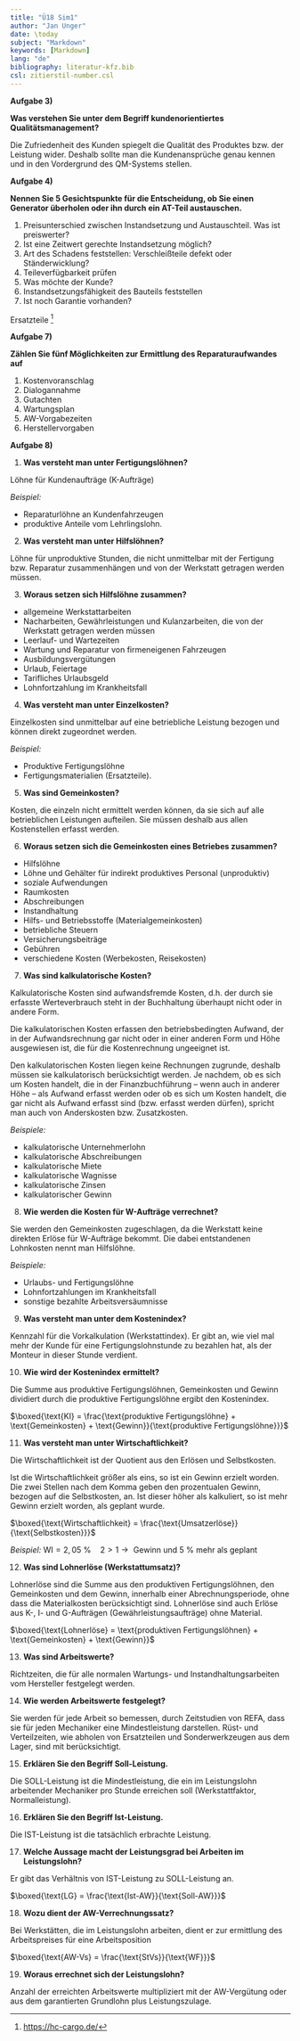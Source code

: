 ```yaml
---
title: "Ü18 Sim1"
author: "Jan Unger"
date: \today
subject: "Markdown"
keywords: [Markdown]
lang: "de"
bibliography: literatur-kfz.bib
csl: zitierstil-number.csl
---
```

<!---------------------------
Dozent: Kristijan Sebalj
EUR &euro;
Vgl. Tabellenbuch S. 87 [@bell:2021:tabellenbuchKfz].
Vgl. Fachbuch S. 87 [@heiser:2017:betriebsfuhrung].
#
##
ju 8-7-22 U18 Sim1
+---------------------------->

**Aufgabe 3)**

**Was verstehen Sie unter dem Begriff kundenorientiertes Qualitätsmanagement?**

Die Zufriedenheit des Kunden spiegelt die Qualität des Produktes bzw. der Leistung wider.
Deshalb sollte man die Kundenansprüche genau kennen und in den Vordergrund des QM-Systems stellen.

**Aufgabe 4)**

**Nennen Sie 5 Gesichtspunkte für die Entscheidung, ob Sie einen Generator überholen oder ihn durch ein AT-Teil austauschen.**

1. Preisunterschied zwischen Instandsetzung und Austauschteil. Was ist preiswerter?
1. Ist eine Zeitwert gerechte Instandsetzung möglich?
1. Art des Schadens feststellen: Verschleißteile defekt oder Ständerwicklung?
1. Teileverfügbarkeit prüfen
1. Was möchte der Kunde?
1. Instandsetzungsfähigkeit des Bauteils feststellen
1. Ist noch Garantie vorhanden?

Ersatzteile [^1] 

[^1]: <https://hc-cargo.de/>

**Aufgabe 7)**

**Zählen Sie fünf Möglichkeiten zur Ermittlung des Reparaturaufwandes auf**

1. Kostenvoranschlag
1. Dialogannahme
1. Gutachten
1. Wartungsplan
1. AW-Vorgabezeiten
1. Herstellervorgaben

**Aufgabe 8)**

1.  **Was versteht man unter Fertigungslöhnen?**

Löhne für Kundenaufträge (K-Aufträge) 

*Beispiel:* 

- Reparaturlöhne an Kundenfahrzeugen
- produktive Anteile vom Lehrlingslohn.

2.  **Was versteht man unter Hilfslöhnen?**

Löhne für unproduktive Stunden, die nicht unmittelbar mit der Fertigung bzw. Reparatur zusammenhängen und von der Werkstatt getragen werden müssen.

3.  **Woraus setzen sich Hilfslöhne zusammen?**

- allgemeine Werkstattarbeiten
- Nacharbeiten, Gewährleistungen und Kulanzarbeiten, die von der Werkstatt getragen werden müssen
- Leerlauf- und Wartezeiten
- Wartung und Reparatur von firmeneigenen Fahrzeugen
- Ausbildungsvergütungen
- Urlaub, Feiertage
- Tarifliches Urlaubsgeld
- Lohnfortzahlung im Krankheitsfall

4.  **Was versteht man unter Einzelkosten?**

Einzelkosten sind unmittelbar auf eine betriebliche Leistung bezogen und können direkt zugeordnet werden. 

*Beispiel:* 

- Produktive Fertigungslöhne
- Fertigungsmaterialien (Ersatzteile).

5.  **Was sind Gemeinkosten?**

Kosten, die einzeln nicht ermittelt werden können, da sie sich auf alle betrieblichen Leistungen aufteilen. Sie müssen deshalb aus allen Kostenstellen erfasst werden.

6.  **Woraus setzen sich die Gemeinkosten eines Betriebes zusammen?**

- Hilfslöhne
- Löhne und Gehälter für indirekt produktives Personal (unproduktiv)
- soziale Aufwendungen
- Raumkosten
- Abschreibungen
- Instandhaltung
- Hilfs- und Betriebsstoffe (Materialgemeinkosten)
- betriebliche Steuern
- Versicherungsbeiträge
- Gebühren
- verschiedene Kosten (Werbekosten, Reisekosten)

7.  **Was sind kalkulatorische Kosten?**

Kalkulatorische Kosten sind aufwandsfremde Kosten, d.h. der durch sie erfasste Werteverbrauch steht in der Buchhaltung überhaupt nicht oder in andere Form. 

Die kalkulatorischen Kosten erfassen den betriebsbedingten Aufwand, der in der Aufwandsrechnung gar nicht oder in einer anderen Form und Höhe ausgewiesen ist, die für die Kostenrechnung ungeeignet ist. 

Den kalkulatorischen Kosten liegen keine Rechnungen zugrunde, deshalb müssen sie kalkulatorisch berücksichtigt werden. Je nachdem, ob es sich um Kosten handelt, die in der Finanzbuchführung – wenn auch in anderer Höhe – als Aufwand erfasst werden oder ob es sich um Kosten handelt, die gar nicht als Aufwand erfasst sind (bzw. erfasst werden dürfen), spricht man auch von Anderskosten bzw. Zusatzkosten.

*Beispiele:* 

- kalkulatorische Unternehmerlohn
- kalkulatorische Abschreibungen
- kalkulatorische Miete
- kalkulatorische Wagnisse
- kalkulatorische Zinsen
- kalkulatorischer Gewinn

8.  **Wie werden die Kosten für W-Aufträge verrechnet?**

Sie werden den Gemeinkosten zugeschlagen, da die Werkstatt keine direkten Erlöse für W-Aufträge bekommt. Die dabei entstandenen Lohnkosten nennt man Hilfslöhne. 

*Beispiele:* 

- Urlaubs- und Fertigungslöhne 
- Lohnfortzahlungen im Krankheitsfall 
- sonstige bezahlte Arbeitsversäumnisse

9.  **Was versteht man unter dem Kostenindex?**

Kennzahl für die Vorkalkulation (Werkstattindex). Er gibt an, wie viel mal mehr der Kunde für eine Fertigungslohnstunde zu bezahlen hat, als der Monteur in dieser Stunde verdient.

10. **Wie wird der Kostenindex ermittelt?**

Die Summe aus produktive Fertigungslöhnen, Gemeinkosten und Gewinn dividiert durch die produktive Fertigungslöhne ergibt den Kostenindex.

$\boxed{\text{KI} = \frac{\text{produktive Fertigungslöhne} + \text{Gemeinkosten} + \text{Gewinn}}{\text{produktive Fertigungslöhne}}}$

11. **Was versteht man unter Wirtschaftlichkeit?**

Die Wirtschaftlichkeit ist der Quotient aus den Erlösen und Selbstkosten. 

Ist die Wirtschaftlichkeit größer als eins, so ist ein Gewinn erzielt worden. Die zwei Stellen nach dem Komma geben den prozentualen Gewinn, bezogen auf die Selbstkosten, an. Ist dieser höher als kalkuliert, so ist mehr Gewinn erzielt worden, als geplant wurde.

$\boxed{\text{Wirtschaftlichkeit} = \frac{\text{Umsatzerlöse}}{\text{Selbstkosten}}}$

*Beispiel:* $\text{WI} = 2,05~\% \quad  2 > 1 \to \text{ Gewinn und } 5~\% \text{ mehr als geplant}$

12. **Was sind Lohnerlöse (Werkstattumsatz)?**

Lohnerlöse sind die Summe aus den produktiven Fertigungslöhnen, den Gemeinkosten und dem Gewinn, innerhalb einer Abrechnungsperiode, ohne dass die Materialkosten berücksichtigt sind. Lohnerlöse sind auch Erlöse aus K-, I- und G-Aufträgen (Gewährleistungsaufträge) ohne Material.

$\boxed{\text{Lohnerlöse} = \text{produktiven Fertigungslöhnen} + \text{Gemeinkosten} + \text{Gewinn}}$

13. **Was sind Arbeitswerte?**

Richtzeiten, die für alle normalen Wartungs- und Instandhaltungsarbeiten vom Hersteller festgelegt werden.

14. **Wie werden Arbeitswerte festgelegt?**

Sie werden für jede Arbeit so bemessen, durch Zeitstudien von REFA, dass sie für jeden Mechaniker eine Mindestleistung darstellen. Rüst- und Verteilzeiten, wie abholen von Ersatzteilen und Sonderwerkzeugen aus dem Lager, sind mit berücksichtigt.

15. **Erklären Sie den Begriff Soll-Leistung.**

Die SOLL-Leistung ist die Mindestleistung, die ein im Leistungslohn arbeitender Mechaniker pro Stunde erreichen soll (Werkstattfaktor, Normalleistung).

16. **Erklären Sie den Begriff Ist-Leistung.**

Die IST-Leistung ist die tatsächlich erbrachte Leistung.

17. **Welche Aussage macht der Leistungsgrad bei Arbeiten im Leistungslohn?**

Er gibt das Verhältnis von IST-Leistung zu SOLL-Leistung an.

$\boxed{\text{LG} = \frac{\text{Ist-AW}}{\text{Soll-AW}}}$

18. **Wozu dient der AW-Verrechnungssatz?**

Bei Werkstätten, die im Leistungslohn arbeiten, dient er zur ermittlung des Arbeitspreises für eine Arbeitsposition

$\boxed{\text{AW-Vs} = \frac{\text{StVs}}{\text{WF}}}$

19. **Woraus errechnet sich der Leistungslohn?**

Anzahl der erreichten Arbeitswerte multipliziert mit der AW-Vergütung oder aus dem garantierten Grundlohn plus Leistungszulage.